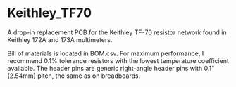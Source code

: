 # Keithley_TF70
 
A drop-in replacement PCB for the Keithley TF-70 resistor network found in Keithley 172A and 173A multimeters.

Bill of materials is located in BOM.csv. For maximum performance, I recommend 0.1% tolerance resistors with the lowest temperature coefficient available.
The header pins are generic right-angle header pins with 0.1" (2.54mm) pitch, the same as on breadboards.
